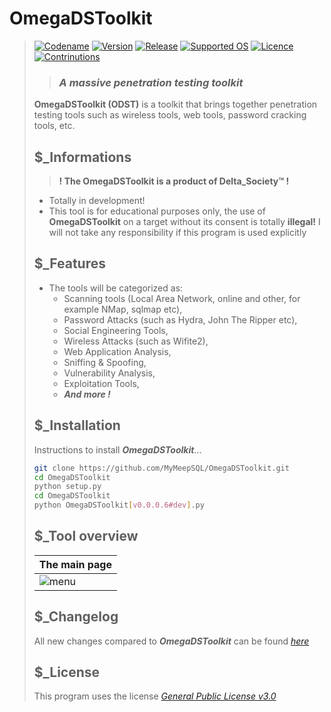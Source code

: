 # **OmegaDSToolkit**
> [![Codename](https://img.shields.io/badge/Codename-MyMeepSQL-informational?style=flat-square)]()
[![Version](https://img.shields.io/badge/Version-0.0.0.6-brightgreen?style=flat-square)]()
[![Release](https://img.shields.io/badge/Release-Stable-success?style=flat-square)]()
[![Supported OS](https://img.shields.io/badge/Supported%20OS-Linux%20--%20Windows-success?style=flat-square)]()
[![Licence](https://img.shields.io/badge/License-GNU--GPL--3.0-important?style=flat-square)]()
[![Contrinutions](https://img.shields.io/badge/Contributions-Open%20!-yellow?style=flat-square)]()
> 
> >  ### _**A massive penetration testing toolkit**_
> **OmegaDSToolkit (ODST)** is a toolkit that brings together penetration testing tools such as wireless tools, web tools, password cracking tools, etc.
> 
> ## $_Informations
> > **! The OmegaDSToolkit is a product of Delta_Society™ !**
> - Totally in development!
> - This tool is for educational purposes only, the use of **OmegaDSToolkit** on a target without its consent is totally **illegal!** I will not take any responsibility if this program is used explicitly
> 
> ## $_Features
> - The tools will be categorized as: 
>   - Scanning tools (Local Area Network, online and other, for example NMap, sqlmap etc), 
>   - Password Attacks (such as Hydra, John The Ripper etc), 
>   - Social Engineering Tools,
>   - Wireless Attacks (such as Wifite2),
>   - Web Application Analysis,
>   - Sniffing & Spoofing,
>   - Vulnerability Analysis,
>   - Exploitation Tools,
>   - _**And more !**_
> 
> ## $_Installation
> Instructions to install ***OmegaDSToolkit***...
> ```bash
> git clone https://github.com/MyMeepSQL/OmegaDSToolkit.git
> cd OmegaDSToolkit
> python setup.py
> cd OmegaDSToolkit
> python OmegaDSToolkit[v0.0.0.6#dev].py
> ```
> 
> ## $_Tool overview
> | The main page | 
> | ------------- | 
> | ![menu](https://zupimages.net/up/21/52/wo2o.jpg)  |
> 
> ## $_Changelog
> All new changes compared to _**OmegaDSToolkit**_ can be found _[here](https://github.com/MyMeepSQL/OmegaDSToolkit/blob/main/CHANGLOG.md)_
> 
> ## $_License 
> This program uses the license _[General Public License v3.0](https://github.com/MyMeepSQL/OmegaDSToolki)_
